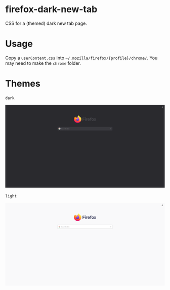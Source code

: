 # firefox-dark-new-tab
CSS for a (themed) dark new tab page.

# Usage

Copy a `userContent.css` into `~/.mozilla/firefox/{profile}/chrome/`. You may need to make the `chrome` folder.

# Themes

`dark`

![dark theme](images/dark.png)

`light`

![light theme](images/light.png)